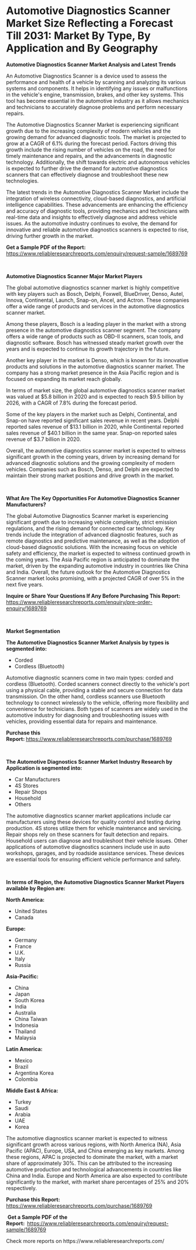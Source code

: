 <p><h1>Automotive Diagnostics Scanner Market Size Reflecting a Forecast Till 2031: Market By Type, By Application and By Geography</h1></p><p><strong>Automotive Diagnostics Scanner Market Analysis and Latest Trends</strong></p>
<p><p>An Automotive Diagnostics Scanner is a device used to assess the performance and health of a vehicle by scanning and analyzing its various systems and components. It helps in identifying any issues or malfunctions in the vehicle's engine, transmission, brakes, and other key systems. This tool has become essential in the automotive industry as it allows mechanics and technicians to accurately diagnose problems and perform necessary repairs.</p><p>The Automotive Diagnostics Scanner Market is experiencing significant growth due to the increasing complexity of modern vehicles and the growing demand for advanced diagnostic tools. The market is projected to grow at a CAGR of 6.1% during the forecast period. Factors driving this growth include the rising number of vehicles on the road, the need for timely maintenance and repairs, and the advancements in diagnostic technology. Additionally, the shift towards electric and autonomous vehicles is expected to further drive the demand for automotive diagnostics scanners that can effectively diagnose and troubleshoot these new technologies.</p><p>The latest trends in the Automotive Diagnostics Scanner Market include the integration of wireless connectivity, cloud-based diagnostics, and artificial intelligence capabilities. These advancements are enhancing the efficiency and accuracy of diagnostic tools, providing mechanics and technicians with real-time data and insights to effectively diagnose and address vehicle issues. As the automotive industry continues to evolve, the demand for innovative and reliable automotive diagnostics scanners is expected to rise, driving further growth in the market.</p></p>
<p><strong>Get a Sample PDF of the Report:&nbsp;</strong> <a href="https://www.reliableresearchreports.com/enquiry/request-sample/1689769">https://www.reliableresearchreports.com/enquiry/request-sample/1689769</a></p>
<p>&nbsp;</p>
<p><strong>Automotive Diagnostics Scanner Major Market Players</strong></p>
<p><p>The global automotive diagnostics scanner market is highly competitive with key players such as Bosch, Delphi, Foxwell, BlueDriver, Denso, Autel, Innova, Continental, Launch, Snap-on, Ancel, and Actron. These companies offer a wide range of products and services in the automotive diagnostics scanner market.</p><p>Among these players, Bosch is a leading player in the market with a strong presence in the automotive diagnostics scanner segment. The company offers a wide range of products such as OBD-II scanners, scan tools, and diagnostic software. Bosch has witnessed steady market growth over the years and is expected to continue its growth trajectory in the future.</p><p>Another key player in the market is Denso, which is known for its innovative products and solutions in the automotive diagnostics scanner market. The company has a strong market presence in the Asia Pacific region and is focused on expanding its market reach globally.</p><p>In terms of market size, the global automotive diagnostics scanner market was valued at $5.8 billion in 2020 and is expected to reach $9.5 billion by 2026, with a CAGR of 7.8% during the forecast period.</p><p>Some of the key players in the market such as Delphi, Continental, and Snap-on have reported significant sales revenue in recent years. Delphi reported sales revenue of $13.1 billion in 2020, while Continental reported sales revenue of $40.1 billion in the same year. Snap-on reported sales revenue of $3.7 billion in 2020.</p><p>Overall, the automotive diagnostics scanner market is expected to witness significant growth in the coming years, driven by increasing demand for advanced diagnostic solutions and the growing complexity of modern vehicles. Companies such as Bosch, Denso, and Delphi are expected to maintain their strong market positions and drive growth in the market.</p></p>
<p>&nbsp;</p>
<p><strong>What Are The Key Opportunities For Automotive Diagnostics Scanner Manufacturers?</strong></p>
<p><p>The global Automotive Diagnostics Scanner market is experiencing significant growth due to increasing vehicle complexity, strict emission regulations, and the rising demand for connected car technology. Key trends include the integration of advanced diagnostic features, such as remote diagnostics and predictive maintenance, as well as the adoption of cloud-based diagnostic solutions. With the increasing focus on vehicle safety and efficiency, the market is expected to witness continued growth in the coming years. The Asia Pacific region is anticipated to dominate the market, driven by the expanding automotive industry in countries like China and India. Overall, the future outlook for the Automotive Diagnostics Scanner market looks promising, with a projected CAGR of over 5% in the next five years.</p></p>
<p><strong>Inquire or Share Your Questions If Any Before Purchasing This Report:</strong> <a href="https://www.reliableresearchreports.com/enquiry/pre-order-enquiry/1689769">https://www.reliableresearchreports.com/enquiry/pre-order-enquiry/1689769</a></p>
<p>&nbsp;</p>
<p><strong>Market Segmentation</strong></p>
<p><strong>The Automotive Diagnostics Scanner Market Analysis by types is segmented into:</strong></p>
<p><ul><li>Corded</li><li>Cordless (Bluetooth)</li></ul></p>
<p><p>Automotive diagnostic scanners come in two main types: corded and cordless (Bluetooth). Corded scanners connect directly to the vehicle's port using a physical cable, providing a stable and secure connection for data transmission. On the other hand, cordless scanners use Bluetooth technology to connect wirelessly to the vehicle, offering more flexibility and convenience for technicians. Both types of scanners are widely used in the automotive industry for diagnosing and troubleshooting issues with vehicles, providing essential data for repairs and maintenance.</p></p>
<p><strong>Purchase this Report:&nbsp;</strong><a href="https://www.reliableresearchreports.com/purchase/1689769">https://www.reliableresearchreports.com/purchase/1689769</a></p>
<p>&nbsp;</p>
<p><strong>The Automotive Diagnostics Scanner Market Industry Research by Application is segmented into:</strong></p>
<p><ul><li>Car Manufacturers</li><li>4S Stores</li><li>Repair Shops</li><li>Household</li><li>Others</li></ul></p>
<p><p>The automotive diagnostics scanner market applications include car manufacturers using these devices for quality control and testing during production. 4S stores utilize them for vehicle maintenance and servicing. Repair shops rely on these scanners for fault detection and repairs. Household users can diagnose and troubleshoot their vehicle issues. Other applications of automotive diagnostics scanners include use in auto workshops, garages, and by roadside assistance services. These devices are essential tools for ensuring efficient vehicle performance and safety.</p></p>
<p>&nbsp;</p>
<p><strong>In terms of Region, the Automotive Diagnostics Scanner Market Players available by Region are:</strong></p>
<p>
    <p> <strong> North America: </strong>
        <ul>
            <li>United States</li>
            <li>Canada</li>
        </ul>
        </p> 
    <p> <strong> Europe: </strong>
        <ul>
            <li>Germany</li>
            <li>France</li>
            <li>U.K.</li>
            <li>Italy</li>
            <li>Russia</li>
        </ul>
        </p> 
    <p> <strong> Asia-Pacific: </strong>
        <ul>
            <li>China</li>
            <li>Japan</li>
            <li>South Korea</li>
            <li>India</li>
            <li>Australia</li>
            <li>China Taiwan</li>
            <li>Indonesia</li>
            <li>Thailand</li>
            <li>Malaysia</li>
        </ul>
        </p> 
    <p> <strong> Latin America: </strong>
        <ul>
            <li>Mexico</li>
            <li>Brazil</li>
            <li>Argentina Korea</li>
            <li>Colombia</li>
        </ul>
        </p> 
    <p> <strong> Middle East & Africa: </strong>
        <ul>
            <li>Turkey</li>
            <li>Saudi</li>
            <li>Arabia</li>
            <li>UAE</li>
            <li>Korea</li>
        </ul>
    </p>
    </p>
<p><p>The automotive diagnostics scanner market is expected to witness significant growth across various regions, with North America (NA), Asia Pacific (APAC), Europe, USA, and China emerging as key markets. Among these regions, APAC is projected to dominate the market, with a market share of approximately 30%. This can be attributed to the increasing automotive production and technological advancements in countries like China and India. Europe and North America are also expected to contribute significantly to the market, with market share percentages of 25% and 20% respectively.</p></p>
<p><strong>Purchase this Report: </strong><a href="https://www.reliableresearchreports.com/purchase/1689769">https://www.reliableresearchreports.com/purchase/1689769</a></p>
<p>&nbsp;<strong>Get a Sample PDF of the Report:&nbsp;&nbsp;</strong><a href="https://www.reliableresearchreports.com/enquiry/request-sample/1689769">https://www.reliableresearchreports.com/enquiry/request-sample/1689769</a></p>
<p><strong></strong></p>
<p>Check more reports on https://www.reliableresearchreports.com/</p>